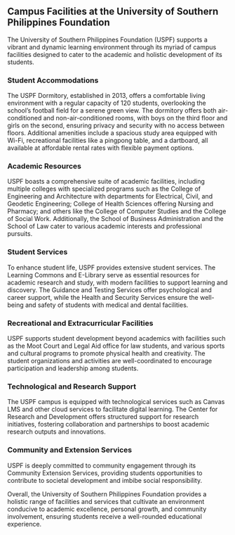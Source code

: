 ## Campus Facilities at the University of Southern Philippines Foundation

The University of Southern Philippines Foundation (USPF) supports a vibrant and dynamic learning environment through its myriad of campus facilities designed to cater to the academic and holistic development of its students.

### Student Accommodations

The USPF Dormitory, established in 2013, offers a comfortable living environment with a regular capacity of 120 students, overlooking the school’s football field for a serene green view. The dormitory offers both air-conditioned and non-air-conditioned rooms, with boys on the third floor and girls on the second, ensuring privacy and security with no access between floors. Additional amenities include a spacious study area equipped with Wi-Fi, recreational facilities like a pingpong table, and a dartboard, all available at affordable rental rates with flexible payment options.

### Academic Resources

USPF boasts a comprehensive suite of academic facilities, including multiple colleges with specialized programs such as the College of Engineering and Architecture with departments for Electrical, Civil, and Geodetic Engineering; College of Health Sciences offering Nursing and Pharmacy; and others like the College of Computer Studies and the College of Social Work. Additionally, the School of Business Administration and the School of Law cater to various academic interests and professional pursuits.

### Student Services

To enhance student life, USPF provides extensive student services. The Learning Commons and E-Library serve as essential resources for academic research and study, with modern facilities to support learning and discovery. The Guidance and Testing Services offer psychological and career support, while the Health and Security Services ensure the well-being and safety of students with medical and dental facilities.

### Recreational and Extracurricular Facilities

USPF supports student development beyond academics with facilities such as the Moot Court and Legal Aid office for law students, and various sports and cultural programs to promote physical health and creativity. The student organizations and activities are well-coordinated to encourage participation and leadership among students.

### Technological and Research Support

The USPF campus is equipped with technological services such as Canvas LMS and other cloud services to facilitate digital learning. The Center for Research and Development offers structured support for research initiatives, fostering collaboration and partnerships to boost academic research outputs and innovations.

### Community and Extension Services

USPF is deeply committed to community engagement through its Community Extension Services, providing students opportunities to contribute to societal development and imbibe social responsibility.

Overall, the University of Southern Philippines Foundation provides a holistic range of facilities and services that cultivate an environment conducive to academic excellence, personal growth, and community involvement, ensuring students receive a well-rounded educational experience.